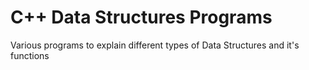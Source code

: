 # C++ Data Structures Programs
                                   
Various programs to explain different types of Data Structures and it's functions 

